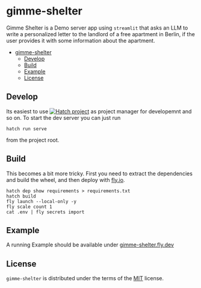 # gimme-shelter

Gimme Shelter is a Demo server app using `streamlit` that asks an LLM to write a personalized letter to the landlord of a free apartment in Berlin, if the user provides it with some information about the apartment.

- [gimme-shelter](#gimme-shelter)
  - [Develop](#develop)
  - [Build](#build)
  - [Example](#example)
  - [License](#license)

## Develop

Its easiest to use [![Hatch project](https://img.shields.io/badge/%F0%9F%A5%9A-Hatch-4051b5.svg)](https://github.com/pypa/hatch) as project manager for developemnt and so on. To start the dev server you can just run

```console
hatch run serve
```

from the project root.

## Build

This becomes a bit more tricky. First you need to extract the dependencies and build the wheel, and then deploy with [fly.io](fly.io).

```console
hatch dep show requirements > requirements.txt
hatch build
fly launch --local-only -y
fly scale count 1
cat .env | fly secrets import
```

## Example

A running Example should be available under [gimme-shelter.fly.dev](gimme-shelter.fly.dev)

## License

`gimme-shelter` is distributed under the terms of the [MIT](https://spdx.org/licenses/MIT.html) license.
